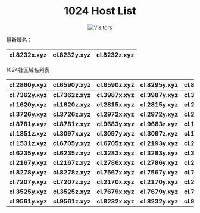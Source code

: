 <h1 align="center">1024 Host List</h1>
<p align="center" class="shields">
    <img src="https://img.shields.io/endpoint?url=https%3A%2F%2Fhits.dwyl.com%2Fpooneyy%2F1024-Host-List.json%3Fshow%3Dunique&style=flat-square&label=%E8%AE%BF%E9%97%AE%E4%BA%BA%E6%95%B0&labelColor=pink&color=default" alt="Visitors"/>
</p>

最新域名：

| cl.8232x.xyz | cl.8232y.xyz | cl.8232z.xyz |
| ---- | ---- | ---- |

1024社区域名列表

| cl.2860y.xyz | cl.6590y.xyz | cl.6590z.xyz | cl.8295y.xyz | cl.8295z.xyz | cl.7362x.xyz |
| :---: | :---: | :---: | :---: | :---: | :---: |
| **cl.7362y.xyz** | **cl.7362z.xyz** | **cl.3987x.xyz** | **cl.3987y.xyz** | **cl.3987z.xyz** | **cl.1620x.xyz** |
| **cl.1620y.xyz** | **cl.1620z.xyz** | **cl.2815x.xyz** | **cl.2815y.xyz** | **cl.2815z.xyz** | **cl.3726x.xyz** |
| **cl.3726y.xyz** | **cl.3726z.xyz** | **cl.2972x.xyz** | **cl.2972y.xyz** | **cl.2972z.xyz** | **cl.8781x.xyz** |
| **cl.8781y.xyz** | **cl.8781z.xyz** | **cl.9683y.xyz** | **cl.9683z.xyz** | **cl.1851x.xyz** | **cl.1851y.xyz** |
| **cl.1851z.xyz** | **cl.3097x.xyz** | **cl.3097y.xyz** | **cl.3097z.xyz** | **cl.1531x.xyz** | **cl.1531y.xyz** |
| **cl.1531z.xyz** | **cl.6705y.xyz** | **cl.6705z.xyz** | **cl.2193y.xyz** | **cl.2193z.xyz** | **cl.6235x.xyz** |
| **cl.6235y.xyz** | **cl.6235z.xyz** | **cl.3283x.xyz** | **cl.3283y.xyz** | **cl.3283z.xyz** | **cl.2167x.xyz** |
| **cl.2167y.xyz** | **cl.2167z.xyz** | **cl.2786x.xyz** | **cl.2786y.xyz** | **cl.2786z.xyz** | **cl.8278x.xyz** |
| **cl.8278y.xyz** | **cl.8278z.xyz** | **cl.7567x.xyz** | **cl.7567y.xyz** | **cl.7567z.xyz** | **cl.7207x.xyz** |
| **cl.7207y.xyz** | **cl.7207z.xyz** | **cl.2170x.xyz** | **cl.2170y.xyz** | **cl.2170z.xyz** | **cl.3525x.xyz** |
| **cl.3525y.xyz** | **cl.3525z.xyz** | **cl.7679x.xyz** | **cl.7679y.xyz** | **cl.7679z.xyz** | **cl.9561x.xyz** |
| **cl.9561y.xyz** | **cl.9561z.xyz** | **cl.8232x.xyz** | **cl.8232y.xyz** | **cl.8232z.xyz** |

